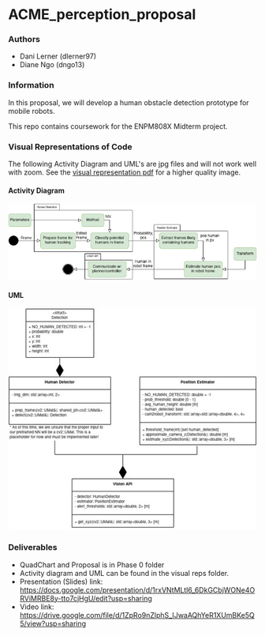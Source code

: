 # ACME_perception_proposal

### Authors
- Dani Lerner (dlerner97)
- Diane Ngo (dngo13)

### Information
In this proposal, we will develop a human obstacle detection prototype for mobile robots.

This repo contains coursework for the ENPM808X Midterm project. 

### Visual Representations of Code
The following Activity Diagram and UML's are jpg files and will not work well with zoom. See the [visual representation pdf](/visual_reps/activity_and_UML.drawio.pdf) for a higher quality image.

#### Activity Diagram
![Original activity diagram of the perception stack.](/visual_reps/activity_diagram.jpg?raw=true "Activity Diagram")

#### UML
![Original UML of the perception stack.](/visual_reps/UML.jpg?raw=true "UML")

### Deliverables
- QuadChart and Proposal is in Phase 0 folder
- Activity diagram and UML can be found in the visual reps folder.
- Presentation (Slides) link: https://docs.google.com/presentation/d/1rxVNtMLtl6_6DkGCbjWONe4ORViMRBE8y-tto7cjHgU/edit?usp=sharing
- Video link: https://drive.google.com/file/d/1ZpRo9nZlphS_IJwaAQhYeR1XUmBKe5Q5/view?usp=sharing
